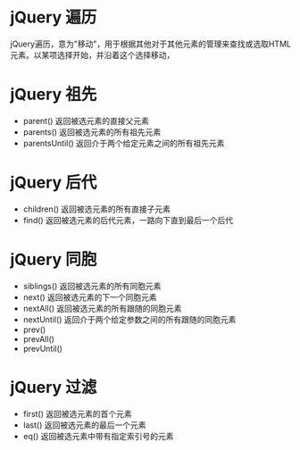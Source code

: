 # jQuery 遍历
jQuery遍历，意为"移动"，用于根据其他对于其他元素的管理来查找或选取HTML元素。以某项选择开始，并沿着这个选择移动，

# jQuery 祖先
- parent() 返回被选元素的直接父元素
- parents() 返回被选元素的所有祖先元素
- parentsUntil() 返回介于两个给定元素之间的所有祖先元素

# jQuery 后代
- children() 返回被选元素的所有直接子元素
- find() 返回被选元素的后代元素，一路向下直到最后一个后代

# jQuery 同胞
- siblings() 返回被选元素的所有同胞元素
- next() 返回被选元素的下一个同胞元素
- nextAll() 返回被选元素的所有跟随的同胞元素
- nextUntil() 返回介于两个给定参数之间的所有跟随的同胞元素
- prev()
- prevAll()
- prevUntil()

# jQuery 过滤
- first() 返回被选元素的首个元素
- last() 返回被选元素的最后一个元素
- eq() 返回被选元素中带有指定索引号的元素
